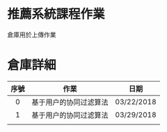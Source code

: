 # 推薦系統課程作業

倉庫用於上傳作業

# 倉庫詳細

| 序號 |          作業          |    日期    |
| :--: | :--------------------: | :--------: |
|  0   | 基于用户的协同过滤算法 | 03/22/2018 |
|  1   | 基于用户的协同过滤算法 | 03/29/2018 |
|      |                        |            |
